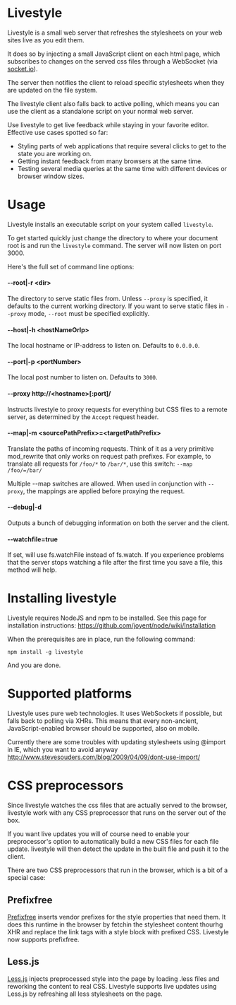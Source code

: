 Livestyle
=========

Livestyle is a small web server that refreshes the stylesheets on your
web sites live as you edit them.

It does so by injecting a small JavaScript client on each html page,
which subscribes to changes on the served css files through a
WebSocket (via [socket.io](https://github.com/LearnBoost/socket.io)).

The server then notifies the client to reload specific stylesheets
when they are updated on the file system.

The livestyle client also falls back to active polling, which means
you can use the client as a standalone script on your normal web
server.

Use livestyle to get live feedback while staying in your favorite
editor. Effective use cases spotted so far:

* Styling parts of web applications that require several clicks to
  get to the state you are working on.
* Getting instant feedback from many browsers at the same time.
* Testing several media queries at the same time with different
  devices or browser window sizes.

Usage
=====
Livestyle installs an executable script on your system called `livestyle`.

To get started quickly just change the directory to where your
document root is and run the `livestyle` command. The server will now
listen on port 3000.

Here's the full set of command line options:

#### --root|-r &lt;dir&gt;

The directory to serve static files from. Unless `--proxy` is
specified, it defaults to the current working directory. If you want
to serve static files in `--proxy` mode, `--root` must be specified
explicitly.

#### --host|-h &lt;hostNameOrIp&gt;

The local hostname or IP-address to listen on. Defaults to `0.0.0.0`.

#### --port|-p &lt;portNumber&gt;

The local post number to listen on. Defaults to `3000`.

#### --proxy http://&lt;hostname&gt;[:port]/

Instructs livestyle to proxy requests for everything but CSS files to
a remote server, as determined by the `Accept` request header.

#### --map|-m &lt;sourcePathPrefix&gt;=&lt;targetPathPrefix&gt;

Translate the paths of incoming requests. Think of it as a very
primitive mod_rewrite that only works on request path prefixes.  For
example, to translate all requests for `/foo/*` to `/bar/*`, use this
switch: `--map /foo/=/bar/`

Multiple --map switches are allowed. When used in conjunction with
`--proxy`, the mappings are applied before proxying the request.

#### --debug|-d

Outputs a bunch of debugging information on both the server and the
client.

#### --watchfile=true

If set, will use fs.watchFile instead of fs.watch.
If you experience problems that the server stops watching a file
after the first time you save a file, this method will help.

Installing livestyle
====================
Livestyle requires NodeJS and npm to be installed. See this page for
installation instructions:
https://github.com/joyent/node/wiki/Installation

When the prerequisites are in place, run the following command:

    npm install -g livestyle

And you are done.


Supported platforms
===================
Livestyle uses pure web technologies. It uses WebSockets if possible,
but falls back to polling via XHRs. This means that every non-ancient,
JavaScript-enabled browser should be supported, also on mobile.

Currently there are some troubles with updating stylesheets using
@import in IE, which you want to avoid anyway
http://www.stevesouders.com/blog/2009/04/09/dont-use-import/


CSS preprocessors
=================
Since livestyle watches the css files that are actually served to the
browser, livestyle work with any CSS preprocessor that runs on the
server out of the box.

If you want live updates you will of course need to enable your
preprocessor's option to automatically build a new CSS files for each
file update. livestyle will then detect the update in the built file
and push it to the client.

There are two CSS preprocessors that run in the browser, which is a
bit of a special case:

Prefixfree
----------
[Prefixfree](http://leaverou.github.com/prefixfree/) inserts vendor
prefixes for the style properties that need them. It does this runtime
in the browser by fetchin the stylesheet content thourhg XHR and
replace the link tags with a style block with prefixed CSS. Livestyle
now supports prefixfree.

Less.js
-------
[Less.js](https://github.com/cloudhead/less.js) injects preprocessed
style into the page by loading .less files and reworking the content
to real CSS. Livestyle supports live updates using Less.js by
refreshing all less stylesheets on the page.
